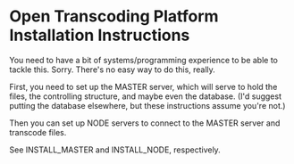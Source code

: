 # Open Transcoding Platform Installation Instructions

You need to have a bit of systems/programming experience to be able to tackle this. Sorry. There's no easy way to do this, really.

First, you need to set up the MASTER server, which will serve to hold the files, the controlling structure, and maybe even the database. (I'd suggest putting the database elsewhere, but these instructions assume you're not.)

Then you can set up NODE servers to connect to the MASTER server and transcode files.

See INSTALL_MASTER and INSTALL_NODE, respectively.